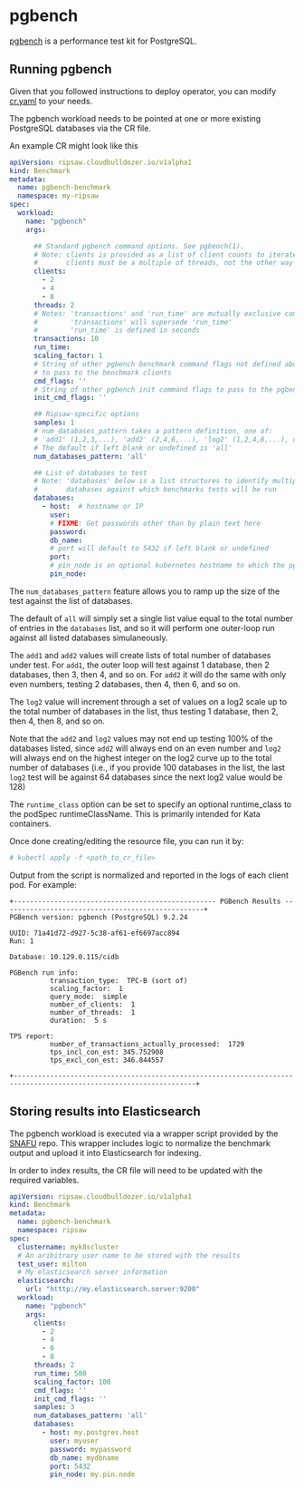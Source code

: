 # pgbench

[pgbench](https://www.postgresql.org/docs/10/pgbench.html) is a performance test kit for PostgreSQL.

## Running pgbench

Given that you followed instructions to deploy operator,
you can modify [cr.yaml](../resources/crds/ripsaw_v1alpha1_pgbench_cr.yaml) to your needs.

The pgbench workload needs to be pointed at one or more existing PostgreSQL databases via the CR file.

An example CR might look like this

```yaml
apiVersion: ripsaw.cloudbulldozer.io/v1alpha1
kind: Benchmark
metadata:
  name: pgbench-benchmark
  namespace: my-ripsaw
spec:
  workload:
    name: "pgbench"
    args:

      ## Standard pgbench command options. See pgbench(1).
      # Note: clients is provided as a list of client counts to iterate through in multiple tests.
      #       clients must be a multiple of threads, not the other way around.
      clients:
        - 2
        - 4
        - 8
      threads: 2
      # Notes: 'transactions' and 'run_time' are mutually exclusive command flags
      #        'transactions' will supersede 'run_time'
      #        'run_time' is defined in seconds
      transactions: 10
      run_time:
      scaling_factor: 1
      # String of other pgbench benchmark command flags not defined above
      # to pass to the benchmark clients
      cmd_flags: ''
      # String of other pgbench init command flags to pass to the pgbench clients
      init_cmd_flags: ''

      ## Ripsaw-specific options
      samples: 1
      # num_databases_pattern takes a pattern definition, one of:
      # 'add1' (1,2,3,...), 'add2' (2,4,6,...), 'log2' (1,2,4,8,...), or 'all'
      # The default if left blank or undefined is 'all'
      num_databases_pattern: 'all'

      ## List of databases to test
      # Note: 'databases' below is a list structures to identify multiple
      #       databases against which benchmarks tests will be run
      databases:
        - host:  # hostname or IP
          user:
          # FIXME: Get passwords other than by plain text here
          password:
          db_name:
          # port will default to 5432 if left blank or undefined
          port:  
          # pin_node is an optional kubernetes hostname to which the pgbench pod will be pinned
          pin_node:
```

The `num_databases_pattern` feature allows you to ramp up the size of the test against the list of databases.

The default of `all` will simply set a single list value equal to the total number of entries in the `databases` list, and so it will perform one outer-loop run against all listed databases simulaneously.

The `add1` and `add2` values will create lists of total number of databases under test. For `add1`, the outer loop will test against 1 database, then 2 databases, then 3, then 4, and so on. For `add2` it will do the same with only even numbers, testing 2 databases, then 4, then 6, and so on.

The `log2` value will increment through a set of values on a log2 scale up to the total number of databases in the list, thus testing 1 database, then 2, then 4, then 8, and so on.

Note that the `add2` and `log2` values may not end up testing 100% of the databases listed, since `add2` will always end on an even number and `log2` will always end on the highest integer on the log2 curve up to the total number of databases (i.e., if you provide 100 databases in the list, the last `log2` test will be against 64 databases since the next log2 value would be 128)

The `runtime_class` option can be set to specify an optional
runtime_class to the podSpec runtimeClassName.  This is primarily
intended for Kata containers.

Once done creating/editing the resource file, you can run it by:

```bash
# kubectl apply -f <path_to_cr_file>
```

Output from the script is normalized and reported in the logs of each client pod. For example:

```
+-------------------------------------------------- PGBench Results --------------------------------------------------+
PGBench version: pgbench (PostgreSQL) 9.2.24

UUID: 71a41d72-d927-5c38-af61-ef6697acc894
Run: 1

Database: 10.129.0.115/cidb

PGBench run info:
          transaction_type:  TPC-B (sort of)
          scaling_factor:  1
          query_mode:  simple
          number_of_clients:  1
          number_of_threads:  1
          duration:  5 s

TPS report:
          number_of_transactions_actually_processed:  1729
          tps_incl_con_est: 345.752908
          tps_excl_con_est: 346.844557

+-------------------------------------------------------------------------------------------------------------------+
```

## Storing results into Elasticsearch

The pgbench workload is executed via a wrapper script provided by the [SNAFU](https://github.com/cloud-bulldozer/snafu) repo. This wrapper includes logic to normalize the benchmark output and upload it into Elasticsearch for indexing.

In order to index results, the CR file will need to be updated with the required variables.

```yaml
apiVersion: ripsaw.cloudbulldozer.io/v1alpha1
kind: Benchmark
metadata:
  name: pgbench-benchmark
  namespace: ripsaw
spec:
  clustername: myk8scluster
  # An aribitrary user name to be stored with the results
  test_user: milton
  # My elasticsearch server information
  elasticsearch:
    url: "htttp://my.elasticsearch.server:9200"
  workload:
    name: "pgbench"
    args:
      clients:
        - 2
        - 4
        - 6
        - 8
      threads: 2
      run_time: 500
      scaling_factor: 100
      cmd_flags: ''
      init_cmd_flags: ''
      samples: 3
      num_databases_pattern: 'all'
      databases:
        - host: my.postgres.host
          user: myuser
          password: mypassword
          db_name: mydbname
          port: 5432
          pin_node: my.pin.node
```
